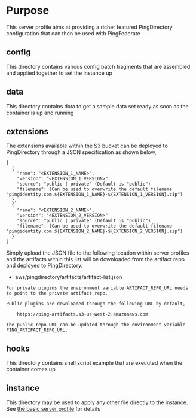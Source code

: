 # Purpose
This server profile aims at providing a richer featured PingDirectory configuration that can then be used with PingFederate

## config
This directory contains various config batch fragments that are assembled and applied together to set the instance up

## data
This directory contains data to get a sample data set ready as soon as the container is up and running

## extensions
The extensions available within the S3 bucket can be deployed to PingDirectory
through a JSON specification as shown below,

```
[
  {
    "name": "<EXTENSION_1_NAME>",
    "version": "<EXTENSION_1_VERSION>".
    "source": "public | private" (Default is "public")
    "filename": (Can be used to overwrite the default filename "pingidentity.com.${EXTENSION_1_NAME}-${EXTENSION_1_VERSION}.zip")
  },
  {
    "name": "<EXTENSION_2_NAME>",
    "version": "<EXTENSION_2_VERSION>"
    "source": "public | private" (Default is "public")
    "filename": (Can be used to overwrite the default filename "pingidentity.com.${EXTENSION_2_NAME}-${EXTENSION_2_VERSION}.zip")
  }
]
```

Simply upload the JSON file to the following location within server profiles
and the artifacts within this list will be downloaded from the artifact repo
and deployed to PingDirectory.

- aws/pingdirectory/artifacts/artifact-list.json

```
For private plugins the environment variable ARTIFACT_REPO_URL needs to point to the private artifact repo.
```

```
Public plugins are downloaded through the following URL by default,

    https://ping-artifacts.s3-us-west-2.amazonaws.com

The public repo URL can be updated through the environment variable PING_ARTIFACT_REPO_URL.
```

## hooks
This directory contains shell script example that are executed when the container comes up

## instance
This directory may be used to apply any other file directly to the instance.
See [the basic server profile](https://github.com/pingidentity/server-profile-pingdirectory-basic) for details